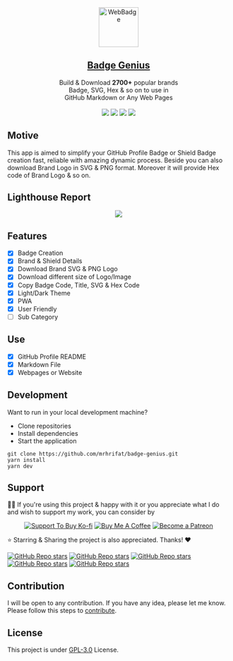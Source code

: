 <div align="center"> 
  <img src="https://user-images.githubusercontent.com/45077312/235338350-6397aee9-b577-47ac-8402-774b921fae35.png" alt="WebBadge" border="0" height='90'>
    <h2 align="center"><a href="https://badgegenius.vercel.app">Badge Genius</a></h2>
    Build & Download <b>2700+</b> popular brands <br> Badge, SVG, Hex & so on to use in <br>GitHub Markdown or Any Web Pages<br><br>
  
  <img src="https://img.shields.io/github/forks/mrhrifat/badge-genius?style=for-the-badge">

  <img src="https://img.shields.io/github/stars/mrhrifat/badge-genius?style=for-the-badge">

  <img src="https://img.shields.io/github/issues/mrhrifat/badge-genius?style=for-the-badge">

  <img src="https://img.shields.io/github/license/mrhrifat/web-badge?style=for-the-badge">
</div>

## Motive

This app is aimed to simplify your GitHub Profile Badge or Shield Badge creation fast, reliable with amazing dynamic process. Beside you can also download Brand Logo in SVG & PNG format. Moreover it will provide Hex code of Brand Logo & so on.

## Lighthouse Report

<div align='center'>
  <img src='https://github.com/mrhrifat/badge-genius/assets/45077312/78c55a0b-1813-4240-bef0-af124401361a'/>
</div>

## Features

- [x] Badge Creation
- [x] Brand & Shield Details
- [x] Download Brand SVG & PNG Logo
- [x] Download different size of Logo/Image
- [x] Copy Badge Code, Title, SVG & Hex Code
- [x] Light/Dark Theme
- [x] PWA
- [x] User Friendly
- [ ] Sub Category

## Use

- [x] GitHub Profile README
- [x] Markdown File
- [x] Webpages or Website

## Development

Want to run in your local development machine?

- Clone repositories
- Install dependencies
- Start the application

```
git clone https://github.com/mrhrifat/badge-genius.git
yarn install
yarn dev
```

## Support

👍🏻 If you're using this project & happy with it or you appreciate what I do and wish to support my work, you can consider by

<div align='center'>

[![](https://img.shields.io/badge/Ko_fi-FF5E5B?style=for-the-badge&logo=Ko-fi&logoColor=white 'Support To Buy Ko-fi')](https://ko-fi.com/mrhrifat) [![](https://img.shields.io/badge/Buy_Me_A_Coffee-FFDD00?style=for-the-badge&logo=buy-me-a-coffee&logoColor=black 'Buy Me A Coffee')](https://buymeacoffee.com/mrhrifat) [![](https://img.shields.io/badge/Patreon-F96854?style=for-the-badge&logo=Patreon&logoColor=white 'Become a Patreon')](https://patreon.com/mrhrifat)

</div>
⭐️ Starring & Sharing the project is also appreciated. Thanks! ❤️

[![GitHub Repo stars](https://img.shields.io/badge/share%20on-reddit-red?logo=reddit)](https://reddit.com/submit?url=https://badgegenius.vercel.app&title=Build%20&%20Download%2022680+%20popular%20brands%20Badge,%20SVG,%20HEX%20&%20so%20on%20to%20use%20in%20GitHub%20Markdown%20or%20Any%20Web%20Pages)
[![GitHub Repo stars](https://img.shields.io/badge/share%20on-hacker%20news-orange?logo=ycombinator)](https://news.ycombinator.com/submitlink?u=https://badgegenius.vercel.app)
[![GitHub Repo stars](https://img.shields.io/badge/share%20on-twitter-03A9F4?logo=twitter)](https://twitter.com/share?url=https://badgegenius.vercel.app&text=Build%20&%20Download%202680+%20popular%20brands%20Badge,%20SVG,%20HEX%20&%20so%20on%20to%20use%20in%20GitHub%20Markdown%20or%20Any%20Web%20Pages)
[![GitHub Repo stars](https://img.shields.io/badge/share%20on-facebook-1976D2?logo=facebook)](https://www.facebook.com/sharer/sharer.php?u=https://badgegenius.vercel.app)
[![GitHub Repo stars](https://img.shields.io/badge/share%20on-linkedin-3949AB?logo=linkedin)](https://www.linkedin.com/shareArticle?url=https://badgegenius.vercel.app&title=Build%20&%20Download%202680+%20popular%20brands%20Badge,%20SVG,%20HEX%20&%20so%20on%20to%20use%20in%20GitHub%20Markdown%20or%20Any%20Web%20Pages)

## Contribution

I will be open to any contribution. If you have any idea, please let me know. Please follow this steps to [contribute](https://github.com/mrhrifat/badge-genius/blob/master/CONTRIBUTING.md).

## License

This project is under [GPL-3.0](https://github.com/mrhrifat/badge-genius/blob/master/LICENSE.md) License.

